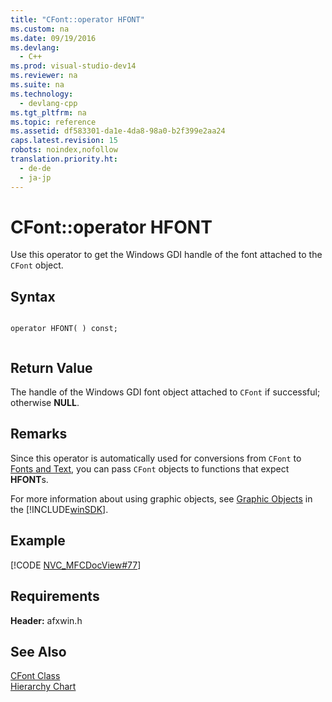 ```yaml
---
title: "CFont::operator HFONT"
ms.custom: na
ms.date: 09/19/2016
ms.devlang: 
  - C++
ms.prod: visual-studio-dev14
ms.reviewer: na
ms.suite: na
ms.technology: 
  - devlang-cpp
ms.tgt_pltfrm: na
ms.topic: reference
ms.assetid: df583301-da1e-4da8-98a0-b2f399e2aa24
caps.latest.revision: 15
robots: noindex,nofollow
translation.priority.ht: 
  - de-de
  - ja-jp
---
```

# CFont::operator HFONT
Use this operator to get the Windows GDI handle of the font attached to the `CFont` object.  
  
## Syntax  
  
```  
  
operator HFONT( ) const;  
  
```  
  
## Return Value  
 The handle of the Windows GDI font object attached to `CFont` if successful; otherwise **NULL**.  
  
## Remarks  
 Since this operator is automatically used for conversions from `CFont` to [Fonts and Text](http://msdn.microsoft.com/library/windows/desktop/dd144819), you can pass `CFont` objects to functions that expect **HFONT**s.  
  
 For more information about using graphic objects, see [Graphic Objects](http://msdn.microsoft.com/library/windows/desktop/dd144962) in the [!INCLUDE[winSDK](../vs140/includes/winSDK_md.md)].  
  
## Example  
 [!CODE [NVC_MFCDocView#77](../CodeSnippet/VS_Snippets_Cpp/NVC_MFCDocView#77)]  
  
## Requirements  
 **Header:** afxwin.h  
  
## See Also  
 [CFont Class](../vs140/CFont-Class.md)   
 [Hierarchy Chart](../vs140/Hierarchy-Chart.md)